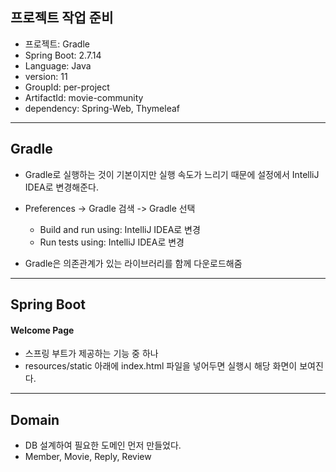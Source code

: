 ## 프로젝트 작업 준비
* 프로젝트: Gradle 
* Spring Boot: 2.7.14
* Language: Java
* version: 11
* GroupId: per-project
* ArtifactId: movie-community 
* dependency: Spring-Web, Thymeleaf

---

## Gradle
* Gradle로 실행하는 것이 기본이지만 실행 속도가 느리기 때문에 설정에서 IntelliJ IDEA로 변경해준다.
* Preferences -> Gradle 검색 -> Gradle 선택
  * Build and run using: IntelliJ IDEA로 변경
  * Run tests using: IntelliJ IDEA로 변경

* Gradle은 의존관계가 있는 라이브러리를 함께 다운로드해줌

---

## Spring Boot
#### Welcome Page
* 스프링 부트가 제공하는 기능 중 하나
* resources/static 아래에 index.html 파일을 넣어두면 실행시 해당 화면이 보여진다.

---

## Domain
* DB 설계하여 필요한 도메인 먼저 만들었다.
* Member, Movie, Reply, Review
